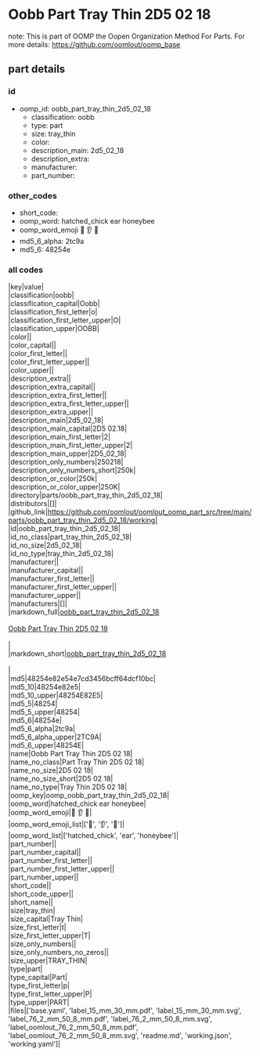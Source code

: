 # Oobb Part Tray Thin 2D5 02 18  

note: This is part of OOMP the Oopen Organization Method For Parts. For more details: https://github.com/oomlout/oomp_base

##  part details





### id
* oomp_id: oobb_part_tray_thin_2d5_02_18
  * classification: oobb
  * type: part
  * size: tray_thin
  * color: 
  * description_main: 2d5_02_18
  * description_extra: 
  * manufacturer: 
  * part_number: 

### other_codes
* short_code: 
* oomp_word: hatched_chick ear honeybee
* oomp_word_emoji :hatched_chick: :ear: :honeybee:
* md5_6_alpha: 2tc9a
* md5_6: 48254e

### all codes 
|key|value|  
|classification|oobb|  
|classification_capital|Oobb|  
|classification_first_letter|o|  
|classification_first_letter_upper|O|  
|classification_upper|OOBB|  
|color||  
|color_capital||  
|color_first_letter||  
|color_first_letter_upper||  
|color_upper||  
|description_extra||  
|description_extra_capital||  
|description_extra_first_letter||  
|description_extra_first_letter_upper||  
|description_extra_upper||  
|description_main|2d5_02_18|  
|description_main_capital|2D5 02.18|  
|description_main_first_letter|2|  
|description_main_first_letter_upper|2|  
|description_main_upper|2D5_02_18|  
|description_only_numbers|250218|  
|description_only_numbers_short|250k|  
|description_or_color|250k|  
|description_or_color_upper|250K|  
|directory|parts/oobb_part_tray_thin_2d5_02_18|  
|distributors|[]|  
|github_link|https://github.com/oomlout/oomlout_oomp_part_src/tree/main/parts/oobb_part_tray_thin_2d5_02_18/working|  
|id|oobb_part_tray_thin_2d5_02_18|  
|id_no_class|part_tray_thin_2d5_02_18|  
|id_no_size|2d5_02_18|  
|id_no_type|tray_thin_2d5_02_18|  
|manufacturer||  
|manufacturer_capital||  
|manufacturer_first_letter||  
|manufacturer_first_letter_upper||  
|manufacturer_upper||  
|manufacturers|[]|  
|markdown_full|[oobb_part_tray_thin_2d5_02_18](https://github.com/oomlout/oomlout_oomp_part_src/tree/main/parts/oobb_part_tray_thin_2d5_02_18/working)<br>[](https://github.com/oomlout/oomlout_oomp_part_src/tree/main/parts/oobb_part_tray_thin_2d5_02_18/working)<br>[Oobb Part Tray Thin 2D5 02 18](https://github.com/oomlout/oomlout_oomp_part_src/tree/main/parts/oobb_part_tray_thin_2d5_02_18/working)<br><br>|  
|markdown_short|[oobb_part_tray_thin_2d5_02_18](https://github.com/oomlout/oomlout_oomp_part_src/tree/main/parts/oobb_part_tray_thin_2d5_02_18/working)<br><br>|  
|md5|48254e82e54e7cd3456bcff64dcf10bc|  
|md5_10|48254e82e5|  
|md5_10_upper|48254E82E5|  
|md5_5|48254|  
|md5_5_upper|48254|  
|md5_6|48254e|  
|md5_6_alpha|2tc9a|  
|md5_6_alpha_upper|2TC9A|  
|md5_6_upper|48254E|  
|name|Oobb Part Tray Thin 2D5 02 18|  
|name_no_class|Part Tray Thin 2D5 02 18|  
|name_no_size|2D5 02 18|  
|name_no_size_short|2D5 02 18|  
|name_no_type|Tray Thin 2D5 02 18|  
|oomp_key|oomp_oobb_part_tray_thin_2d5_02_18|  
|oomp_word|hatched_chick ear honeybee|  
|oomp_word_emoji|:hatched_chick: :ear: :honeybee:|  
|oomp_word_emoji_list|[':hatched_chick:', ':ear:', ':honeybee:']|  
|oomp_word_list|['hatched_chick', 'ear', 'honeybee']|  
|part_number||  
|part_number_capital||  
|part_number_first_letter||  
|part_number_first_letter_upper||  
|part_number_upper||  
|short_code||  
|short_code_upper||  
|short_name||  
|size|tray_thin|  
|size_capital|Tray Thin|  
|size_first_letter|t|  
|size_first_letter_upper|T|  
|size_only_numbers||  
|size_only_numbers_no_zeros||  
|size_upper|TRAY_THIN|  
|type|part|  
|type_capital|Part|  
|type_first_letter|p|  
|type_first_letter_upper|P|  
|type_upper|PART|  
|files|['base.yaml', 'label_15_mm_30_mm.pdf', 'label_15_mm_30_mm.svg', 'label_76_2_mm_50_8_mm.pdf', 'label_76_2_mm_50_8_mm.svg', 'label_oomlout_76_2_mm_50_8_mm.pdf', 'label_oomlout_76_2_mm_50_8_mm.svg', 'readme.md', 'working.json', 'working.yaml']|  
